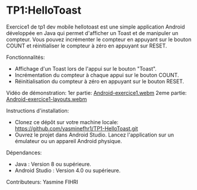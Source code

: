 # TP1:HelloToast
Exercice1 de tp1 dev mobile
hellotoast est une simple application Android développée en Java qui permet d'afficher un Toast et de manipuler un compteur. Vous pouvez incrémenter le compteur en appuyant sur le bouton COUNT et réinitialiser le compteur à zéro en appuyant sur RESET.

Fonctionnalités:
- Affichage d'un Toast lors de l'appui sur le bouton "Toast".
- Incrémentation du compteur à chaque appui sur le bouton COUNT.
- Réinitialisation du compteur à zéro en appuyant sur le bouton RESET.

Vidéo de démonstration:
1er partie:
[Android-exercice1.webm](https://github.com/user-attachments/assets/ecc0aa36-3ac9-4e02-9cac-ca371940c9ed)
2eme partie:
[Android-exercice1-layouts.webm](https://github.com/user-attachments/assets/9b34abfa-b968-4ba7-a7df-e5cb28b93e00)


Instructions d'installation:
- Clonez ce dépôt sur votre machine locale:  https://github.com/yasminefhr1/TP1-HelloToast.git
- Ouvrez le projet dans Android Studio.
Lancez l'application sur un émulateur ou un appareil Android physique.

Dépendances:
- Java : Version 8 ou supérieure.
- Android Studio : Version 4.0 ou supérieure.

Contributeurs: Yasmine FIHRI
